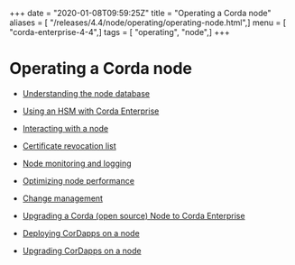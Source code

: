+++
date = "2020-01-08T09:59:25Z"
title = "Operating a Corda node"
aliases = [ "/releases/4.4/node/operating/operating-node.html",]
menu = [ "corda-enterprise-4-4",]
tags = [ "operating", "node",]
+++


# Operating a Corda node


* [Understanding the node database](node-database.md)

* [Using an HSM with Corda Enterprise](cryptoservice-configuration.md)

* [Interacting with a node](clientrpc.md)

* [Certificate revocation list](certificate-revocation.md)

* [Node monitoring and logging](monitoring-logging.md)

* [Optimizing node performance](optimizing.md)

* [Change management](cm-backup.md)

* [Upgrading a Corda (open source) Node to Corda Enterprise](node-operations-upgrading-os-to-ent.md)

* [Deploying CorDapps on a node](node-operations-cordapp-deployment.md)

* [Upgrading CorDapps on a node](node-operations-upgrade-cordapps.md)



